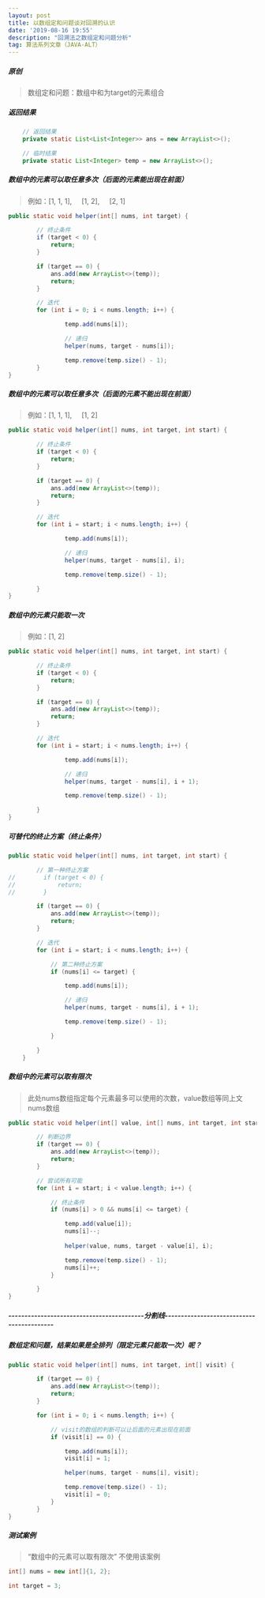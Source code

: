 ```yaml
---
layout: post
title: 以数组定和问题谈对回溯的认识
date: '2019-08-16 19:55'
description: "回溯法之数组定和问题分析"
tag: 算法系列文章（JAVA-ALT）
---
```


##### 原创

> 数组定和问题：数组中和为target的元素组合

##### 返回结果

```java
    // 返回结果
    private static List<List<Integer>> ans = new ArrayList<>();

    // 临时结果
    private static List<Integer> temp = new ArrayList<>();
```

##### 数组中的元素可以取任意多次（后面的元素能出现在前面）

> 例如：[1, 1, 1],     [1, 2],     [2, 1]

```java
public static void helper(int[] nums, int target) {

        // 终止条件
        if (target < 0) {
            return;
        }

        if (target == 0) {
            ans.add(new ArrayList<>(temp));
            return;
        }

        // 迭代
        for (int i = 0; i < nums.length; i++) {

                temp.add(nums[i]);

                // 递归
                helper(nums, target - nums[i]);

                temp.remove(temp.size() - 1);
        }
}
```

##### 数组中的元素可以取任意多次（后面的元素不能出现在前面）

> 例如：[1, 1, 1],     [1, 2]

```java
public static void helper(int[] nums, int target, int start) {

        // 终止条件
        if (target < 0) {
            return;
        }

        if (target == 0) {
            ans.add(new ArrayList<>(temp));
            return;
        }

        // 迭代
        for (int i = start; i < nums.length; i++) {

                temp.add(nums[i]);

                // 递归
                helper(nums, target - nums[i], i);

                temp.remove(temp.size() - 1);

        }
}
```

##### 数组中的元素只能取一次

> 例如：[1, 2]

```java
public static void helper(int[] nums, int target, int start) {

        // 终止条件
        if (target < 0) {
            return;
        }

        if (target == 0) {
            ans.add(new ArrayList<>(temp));
            return;
        }

        // 迭代
        for (int i = start; i < nums.length; i++) {

                temp.add(nums[i]);

                // 递归
                helper(nums, target - nums[i], i + 1);

                temp.remove(temp.size() - 1);

        }
}
```

##### 可替代的终止方案（终止条件）

```java
public static void helper(int[] nums, int target, int start) {

        // 第一种终止方案
//        if (target < 0) {
//            return;
//        }

        if (target == 0) {
            ans.add(new ArrayList<>(temp));
            return;
        }

        // 迭代
        for (int i = start; i < nums.length; i++) {

            // 第二种终止方案
            if (nums[i] <= target) {

                temp.add(nums[i]);

                // 递归
                helper(nums, target - nums[i], i + 1);

                temp.remove(temp.size() - 1);

            }

        }
    }
```

##### 数组中的元素可以取有限次

> 此处nums数组指定每个元素最多可以使用的次数，value数组等同上文nums数组

```java
public static void helper(int[] value, int[] nums, int target, int start) {

        // 判断边界
        if (target == 0) {
            ans.add(new ArrayList<>(temp));
            return;
        }

        // 尝试所有可能
        for (int i = start; i < value.length; i++) {

            // 终止条件
            if (nums[i] > 0 && nums[i] <= target) {

                temp.add(value[i]);
                nums[i]--;
                
                helper(value, nums, target - value[i], i);

                temp.remove(temp.size() - 1);
                nums[i]++;
            }

        }
}
```

##### ------------------------------------------分割线------------------------------------------

##### 数组定和问题，结果如果是全排列（限定元素只能取一次）呢？

```java
public static void helper(int[] nums, int target, int[] visit) {

        if (target == 0) {
            ans.add(new ArrayList<>(temp));
            return;
        }

        for (int i = 0; i < nums.length; i++) {

            // visit的数组的判断可以让后面的元素出现在前面
            if (visit[i] == 0) {

                temp.add(nums[i]);
                visit[i] = 1;

                helper(nums, target - nums[i], visit);

                temp.remove(temp.size() - 1);
                visit[i] = 0;
            }
        }
}
```

##### 测试案例

> “数组中的元素可以取有限次” 不使用该案例

```java
int[] nums = new int[]{1, 2};

int target = 3;
```
